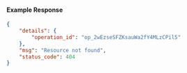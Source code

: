 <!-- Code generated for API Clients. DO NOT EDIT. -->

#### Example Response

```json
{
	"details": {
		"operation_id": "op_2wEzseSFZKsauWa2fY4MLzCPil5"
	},
	"msg": "Resource not found",
	"status_code": 404
}
```
